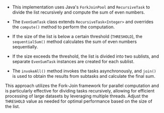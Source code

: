 - This implementation uses Java's `ForkJoinPool` and `RecursiveTask` to divide the list recursively and compute the sum of even numbers.

- The `EvenSumTask` class extends `RecursiveTask<Integer>` and overrides the `compute()` method to perform the computation.

- If the size of the list is below a certain threshold (`THRESHOLD`), the `sequentialSum()` method calculates the sum of even numbers sequentially.

- If the size exceeds the threshold, the list is divided into two sublists, and separate `EvenSumTask` instances are created for each sublist.

- The `invokeAll()` method invokes the tasks asynchronously, and `join()` is used to obtain the results from subtasks and calculate the final sum.

This approach utilizes the Fork-Join framework for parallel computation and is particularly effective for dividing tasks recursively, allowing for efficient processing of large datasets by leveraging multiple threads. Adjust the `THRESHOLD` value as needed for optimal performance based on the size of the list.